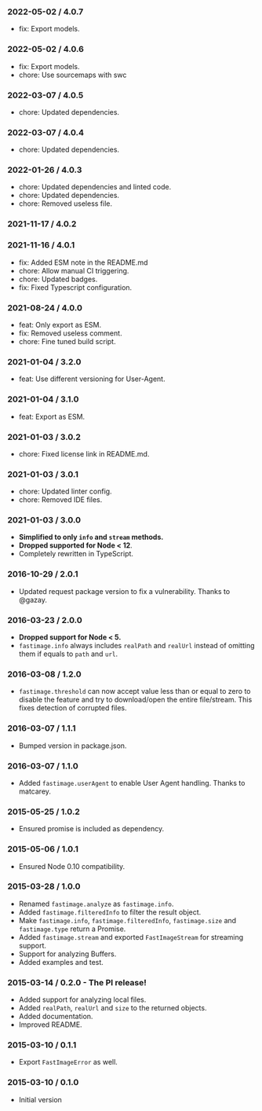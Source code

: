 ### 2022-05-02 / 4.0.7

- fix: Export models.

### 2022-05-02 / 4.0.6

- fix: Export models.
- chore: Use sourcemaps with swc

### 2022-03-07 / 4.0.5

- chore: Updated dependencies.

### 2022-03-07 / 4.0.4

- chore: Updated dependencies.

### 2022-01-26 / 4.0.3

- chore: Updated dependencies and linted code.
- chore: Updated dependencies.
- chore: Removed useless file.

### 2021-11-17 / 4.0.2


### 2021-11-16 / 4.0.1

- fix: Added ESM note in the README.md
- chore: Allow manual CI triggering.
- chore: Updated badges.
- fix: Fixed Typescript configuration.

### 2021-08-24 / 4.0.0

- feat: Only export as ESM.
- fix: Removed useless comment.
- chore: Fine tuned build script.

### 2021-01-04 / 3.2.0

- feat: Use different versioning for User-Agent.

### 2021-01-04 / 3.1.0

- feat: Export as ESM.

### 2021-01-03 / 3.0.2

- chore: Fixed license link in README.md.

### 2021-01-03 / 3.0.1

- chore: Updated linter config.
- chore: Removed IDE files.

### 2021-01-03 / 3.0.0

- **Simplified to only `info` and `stream` methods.**
- **Dropped supported for Node < 12**.
- Completely rewritten in TypeScript.

### 2016-10-29 / 2.0.1

- Updated request package version to fix a vulnerability. Thanks to @gazay.

### 2016-03-23 / 2.0.0

- **Dropped support for Node < 5.**
- `fastimage.info` always includes `realPath` and `realUrl` instead of omitting them if equals to `path` and `url`.

### 2016-03-08 / 1.2.0

- `fastimage.threshold` can now accept value less than or equal to zero to disable the feature and try to download/open the entire file/stream. This fixes detection of corrupted files.

### 2016-03-07 / 1.1.1

- Bumped version in package.json.

### 2016-03-07 / 1.1.0

- Added `fastimage.userAgent` to enable User Agent handling. Thanks to matcarey.

### 2015-05-25 / 1.0.2

- Ensured promise is included as dependency.

### 2015-05-06 / 1.0.1

- Ensured Node 0.10 compatibility.

### 2015-03-28 / 1.0.0

- Renamed `fastimage.analyze` as `fastimage.info`.
- Added `fastimage.filteredInfo` to filter the result object.
- Make `fastimage.info`, `fastimage.filteredInfo`, `fastimage.size` and `fastimage.type` return a Promise.
- Added `fastimage.stream` and exported `FastImageStream` for streaming support.
- Support for analyzing Buffers.
- Added examples and test.

### 2015-03-14 / 0.2.0 - The PI release!

- Added support for analyzing local files.
- Added `realPath`, `realUrl` and `size` to the returned objects.
- Added documentation.
- Improved README.

### 2015-03-10 / 0.1.1

- Export `FastImageError` as well.

### 2015-03-10 / 0.1.0

- Initial version
